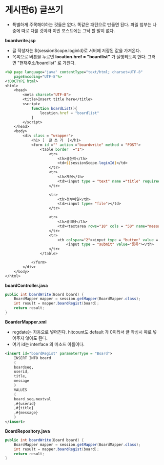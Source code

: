 # 게시판6) 글쓰기

- 특별하게 주목해야하는 것들은 없다. 똑같은 패턴으로 만들면 된다. 파일 첨부는 나중에 따로 다룰 것이라 이번 포스트에는 그닥 할 말이 없다.

**boardwrite.jsp**

- 글 작성자는 ${sessionScope.loginId}로 서버에 저장된 값을 가져온다.
- 목록으로 버튼을 누르면 **location.href = "boardlist"** 가 실행되도록 한다. 그러면 "현재주소/boardlist" 로 가진다. 

```jsp
<%@ page language="java" contentType="text/html; charset=UTF-8"
    pageEncoding="UTF-8"%>
<!DOCTYPE html>
<html>
    <head>
        <meta charset="UTF-8">
        <title>Insert title here</title>
        <script>
            function boardList(){
                location.href = "boardlist"
            }
        </script>
    </head>
    <body>
        <div class = "wrapper">
            <h1> [  글 쓰 기  ]</h1>
            <form id ="" action ="boardwrite" method = "POST">
                <table border  ="1">
                    <tr>
                        <th>글쓴이</th>
                        <td>${sessionScope.loginId}</td>
                    </tr>
                    <tr>
                        <th>제목</th>
                        <td><input type = "text" name ="title" required></td>
                    </tr>

                    <tr>
                        <th>첨부파일</th>
                        <td><input type= "file"></td>
                    </tr>

                    <tr>
                        <th>글내용</th>
                        <td><textarea rows="10" cols = "50" name="message"required></textarea></td>
                    </tr>
                    <tr>
                        <th colspan="2"><input type = "button" value = "목록으로" onclick = "boardList();">&nbsp;
                            <input type = "submit" value="등록"></th>
                    </tr>
                </table>

            </form>
        </div>
    </body>
</html>
```

**boardController.java**

```java
public int boardWrite(Board board) {
    BoardMapper mapper = session.getMapper(BoardMapper.class);
    int result = mapper.boardRegist(board);
    return result;
}
```

**BoarderMapper.xml**

- regdate는 자동으로 넣어진다. hitcount도 default 가 0이라서 글 작성시 따로 넣어주지 않아도 된다.
- 여기 id는 interface 의 메소드 이름이다. 

```xml
<insert id="boardRegist" parameterType = "Board">
    INSERT INTO board
    (
    boardseq,
    userid,
    title,
    message
    )
    VALUES
    (
    board_seq.nextval
    ,#{userid}
    ,#{title}
    ,#{message}
    )
</insert>
```

**BoardRepository.java**

```java
public int boardWrite(Board board) {
    BoardMapper mapper = session.getMapper(BoardMapper.class);
    int result = mapper.boardRegist(board);
    return result;
}
```

